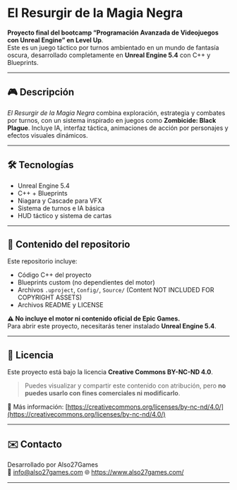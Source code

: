 # El Resurgir de la Magia Negra

**Proyecto final del bootcamp “Programación Avanzada de Videojuegos con Unreal Engine” en Level Up**.  
Este es un juego táctico por turnos ambientado en un mundo de fantasía oscura, desarrollado completamente en **Unreal Engine 5.4** con C++ y Blueprints.

---

## 🎮 Descripción

*El Resurgir de la Magia Negra* combina exploración, estrategia y combates por turnos, con un sistema inspirado en juegos como **Zombicide: Black Plague**. Incluye IA, interfaz táctica, animaciones de acción por personajes y efectos visuales dinámicos.

---

## 🛠️ Tecnologías

- Unreal Engine 5.4
- C++ + Blueprints
- Niagara y Cascade para VFX
- Sistema de turnos e IA básica
- HUD táctico y sistema de cartas

---

## 📁 Contenido del repositorio

Este repositorio incluye:

- Código C++ del proyecto
- Blueprints custom (no dependientes del motor)
- Archivos `.uproject`, `Config/`, `Source/` (Content NOT INCLUDED FOR COPYRIGHT ASSETS)
- Archivos README y LICENSE

**⚠️ No incluye el motor ni contenido oficial de Epic Games.**  
Para abrir este proyecto, necesitarás tener instalado **Unreal Engine 5.4**.

---

## 🚫 Licencia

Este proyecto está bajo la licencia **Creative Commons BY-NC-ND 4.0**.

> Puedes visualizar y compartir este contenido con atribución, pero **no puedes usarlo con fines comerciales ni modificarlo**.

📄 Más información: [https://creativecommons.org/licenses/by-nc-nd/4.0/](https://creativecommons.org/licenses/by-nc-nd/4.0/)

---

## ✉️ Contacto

Desarrollado por Also27Games  
📧 info@also27games.com
🌐 https://www.also27games.com/

---
